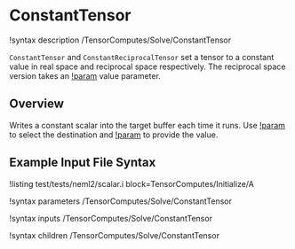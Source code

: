 # ConstantTensor

!syntax description /TensorComputes/Solve/ConstantTensor

`ConstantTensor` and `ConstantReciprocalTensor` set a tensor to a constant value in real space and reciprocal space respectively. The reciprocal space version takes an [!param](/TensorComputes/Solve/ConstantReciprocalTensor/imaginary) value parameter.

## Overview

Writes a constant scalar into the target buffer each time it runs. Use
[!param](/TensorComputes/Solve/ConstantTensor/buffer) to select the destination and
[!param](/TensorComputes/Solve/ConstantTensor/real) to provide the value.

## Example Input File Syntax

!listing test/tests/neml2/scalar.i block=TensorComputes/Initialize/A

!syntax parameters /TensorComputes/Solve/ConstantTensor

!syntax inputs /TensorComputes/Solve/ConstantTensor

!syntax children /TensorComputes/Solve/ConstantTensor
